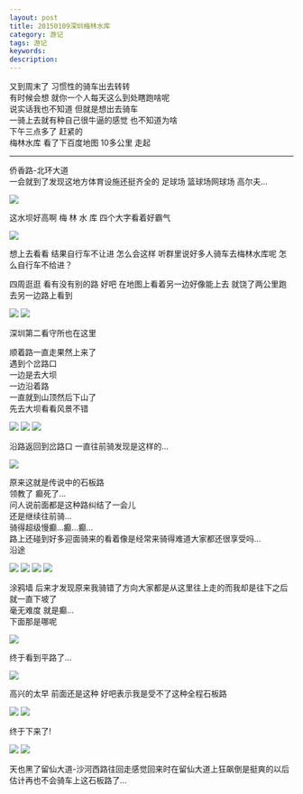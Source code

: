 ```yaml
---
layout: post
title: 20150109深圳梅林水库
category: 游记
tags: 游记
keywords:
description:
---
```



又到周末了 习惯性的骑车出去转转  
有时候会想 就你一个人每天这么到处瞎跑啥呢  
说实话我也不知道 但就是想出去骑车   
一骑上去就有种自己很牛逼的感觉 也不知道为啥  
下午三点多了 赶紧的  
梅林水库 看了下百度地图 10多公里 走起  

---

侨香路-北环大道   
一会就到了发现这地方体育设施还挺齐全的 足球场 篮球场网球场 高尔夫...  

<img class="my_img" src="{{site.img_path}}/201601101.jpg-1366768">

这水坝好高啊 梅 林 水 库 四个大字看着好霸气  

<img class="my_img" src="{{site.img_path}}/201601102.jpg-1366768"> 

想上去看看 结果自行车不让进 怎么会这样 听群里说好多人骑车去梅林水库呢 怎么自行车不给进？   

四周逛逛 看有没有别的路 好吧 在地图上看着另一边好像能上去 就饶了两公里跑去另一边路上看到 
 
<img class="my_img" src="{{site.img_path}}/201601103.jpg-1366768">

<img class="my_img" src="{{site.img_path}}/201601104.jpg-1366768">

深圳第二看守所也在这里  

顺着路一直走果然上来了  
遇到个岔路口  
一边是去大坝   
一边沿着路  
一直就到山顶然后下山了  
先去大坝看看风景不错  

<img class="my_img" src="{{site.img_path}}/201601105.jpg-1366768">

<img class="my_img" src="{{site.img_path}}/201601106.jpg-1366768">

<img class="my_img" src="{{site.img_path}}/201601107.jpg-1366768">  

沿路返回到岔路口 一直往前骑发现是这样的...

<img class="my_img" src="{{site.img_path}}/201601108.jpg-1366768">

原来这就是传说中的石板路  
领教了 癫死了...  
问人说前面都是这种路纠结了一会儿   
还是继续往前骑...  
骑得超级慢癫...癫...癫...  
路上还碰到好多迎面骑来的看着像是经常来骑得难道大家都还很享受吗...  
沿途  

<img class="my_img" src="{{site.img_path}}/201601109.jpg-1366768"> 

<img class="my_img" src="{{site.img_path}}/2016011010.jpg-1366768">

<img class="my_img" src="{{site.img_path}}/2016011011.jpg-1366768"> 

<img class="my_img" src="{{site.img_path}}/2016011012.jpg-1366768">  

涂鸦墙
后来才发现原来我骑错了方向大家都是从这里往上走的而我却是往下之后就一直下坡了   
毫无难度 就是癫...  
下面那是哪呢 
 
<img class="my_img" src="{{site.img_path}}/2016011013.jpg-1366768"> 
 
终于看到平路了...  

<img class="my_img" src="{{site.img_path}}/2016011014.jpg-1366768">

高兴的太早 前面还是这种 好吧表示我是受不了这种全程石板路  

<img class="my_img" src="{{site.img_path}}/2016011015.jpg-1366768">

<img class="my_img" src="{{site.img_path}}/2016011016.jpg-1366768">

终于下来了! 

<img class="my_img" src="{{site.img_path}}/2016011017.jpg-1366768"> 

<img class="my_img" src="{{site.img_path}}/2016011018.jpg-1366768">

天也黑了留仙大道-沙河西路往回走感觉回来时在留仙大道上狂飙倒是挺爽的以后估计再也不会骑车上这石板路了...   

